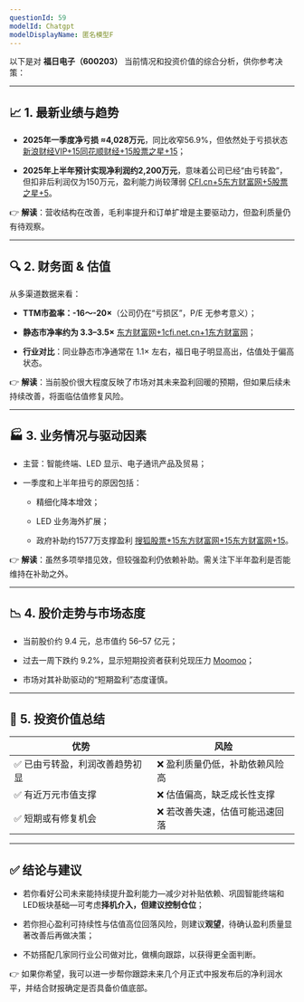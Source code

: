 ```yaml
---
questionId: 59
modelId: Chatgpt
modelDisplayName: 匿名模型F
---
```

以下是对 **福日电子（600203）** 当前情况和投资价值的综合分析，供你参考决策：

---

## 📈 1. 最新业绩与趋势

- **2025年一季度净亏损 ≈4,028万元**，同比收窄56.9%，但依然处于亏损状态 [新浪财经VIP+15同花顺财经+15股票之星+15](https://m.10jqka.com.cn/20250428/c667817895.shtml?utm_source=chatgpt.com)；
    
- **2025年上半年预计实现净利润约2,200万元**，意味着公司已经“由亏转盈”，但扣非后利润仅为150万元，盈利能力尚较薄弱 [CFI.cn+5东方财富网+5股票之星+5](https://finance.eastmoney.com/a/202507143456343356.html?utm_source=chatgpt.com)。
    

👉 **解读**：营收结构在改善，毛利率提升和订单扩增是主要驱动力，但盈利质量仍有待观察。

---

## 🔍 2. 财务面 & 估值

从多渠道数据来看：

- **TTM市盈率：-16～-20×**（公司仍在“亏损区”，P/E 无参考意义）；
    
- **静态市净率约为 3.3–3.5×** [东方财富网+1cfi.net.cn+1](https://finance.eastmoney.com/a/202507143456343356.html?utm_source=chatgpt.com)[东方财富网](https://quote.eastmoney.com/sh600203.html?utm_source=chatgpt.com)；
    
- **行业对比**：同业静态市净通常在 1.1× 左右，福日电子明显高出，估值处于偏高状态。
    

👉 **解读**：当前股价很大程度反映了市场对其未来盈利回暖的预期，但如果后续未持续改善，将面临估值修复风险。

---

## 🏭 3. 业务情况与驱动因素

- 主营：智能终端、LED 显示、电子通讯产品及贸易；
    
- 一季度和上半年扭亏的原因包括：
    
    - 精细化降本增效；
        
    - LED 业务海外扩展；
        
    - 政府补助约1577万支撑盈利 [搜狐股票+15东方财富网+15东方财富网+15](https://finance.eastmoney.com/a/202507143456343356.html?utm_source=chatgpt.com)。
        

👉 **解读**：虽然多项举措见效，但较强盈利仍依赖补助。需关注下半年盈利是否能维持在补助之外。

---

## 📉 4. 股价走势与市场态度

- 当前股价约 9.4 元，总市值约 56–57 亿元；
    
- 过去一周下跌约 9.2%，显示短期投资者获利兑现压力 [Moomoo](https://www.moomoo.com/hans/stock/600203-SH?utm_source=chatgpt.com)；
    
- 市场对其补助驱动的“短期盈利”态度谨慎。
    

---

## 🧭 5. 投资价值总结

|优势|风险|
|---|---|
|✅ 已由亏转盈，利润改善趋势初显|❌ 盈利质量仍低，补助依赖风险高|
|✅ 有近万元市值支撑|❌ 估值偏高，缺乏成长性支撑|
|✅ 短期或有修复机会|❌ 若改善失速，估值可能迅速回落|

---

## ✅ 结论与建议

- 若你看好公司未来能持续提升盈利能力—减少对补贴依赖、巩固智能终端和LED板块基础—可考虑**择机介入，但建议控制仓位**；
    
- 若你担心盈利可持续性与估值高位回落风险，则建议**观望**，待确认盈利质量显著改善后再做决策；
    
- 不妨搭配几家同行业公司做对比，做横向跟踪，以获得更全面判断。
    

👉 如果你希望，我可以进一步帮你跟踪未来几个月正式中报发布后的净利润水平，并结合财报确定是否具备价值底部。
